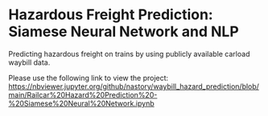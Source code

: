 # Hazardous Freight Prediction: Siamese Neural Network and NLP
Predicting hazardous freight on trains by using publicly available carload waybill data.

Please use the following link to view the project:
https://nbviewer.jupyter.org/github/nastory/waybill_hazard_prediction/blob/main/Railcar%20Hazard%20Prediction%20-%20Siamese%20Neural%20Network.ipynb
